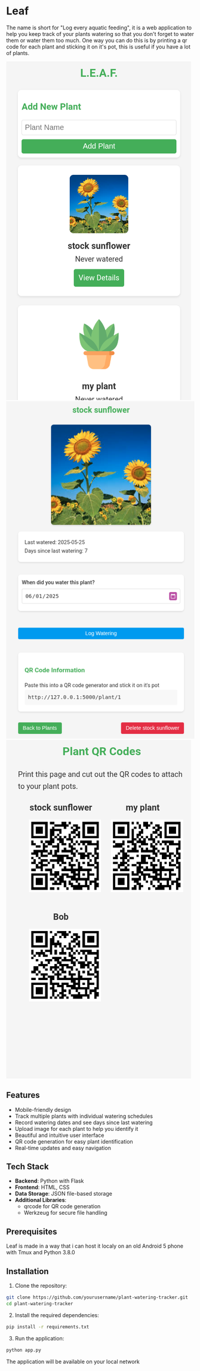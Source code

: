 # Leaf
The name is short for "Log every aquatic feeding", it is a web application to help you keep track of your plants watering so that you don't forget to water them or water them too much. One way you can do this is by printing a qr code for each plant and sticking it on it's pot, this is useful if you have a lot of plants.

![alt text](screenshots/homepage.png)
![alt text](screenshots/plant_details.png)
![alt text](screenshots/generated_qr_codes.png)

## Features

- Mobile-friendly design
- Track multiple plants with individual watering schedules
- Record watering dates and see days since last watering
- Upload image for each plant to help you identify it
- Beautiful and intuitive user interface
- QR code generation for easy plant identification
- Real-time updates and easy navigation

## Tech Stack

- **Backend**: Python with Flask
- **Frontend**: HTML, CSS
- **Data Storage**: JSON file-based storage
- **Additional Libraries**: 
  - qrcode for QR code generation
  - Werkzeug for secure file handling

## Prerequisites
Leaf is made in a way that i can host it localy on an old Android 5 phone with Tmux and Python 3.8.0

## Installation

1. Clone the repository:
```bash
git clone https://github.com/yourusername/plant-watering-tracker.git
cd plant-watering-tracker
```

2. Install the required dependencies:
```bash
pip install -r requirements.txt
```

3. Run the application:
```bash
python app.py
```

The application will be available on your local network
